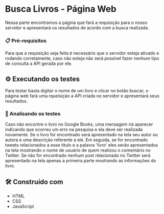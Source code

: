 # Busca Livros - Página Web

Nessa parte encontramos a página que fará a requisição para o nosso servidor e apresentará os resultados de acordo com a busca realizada.

### 📋 Pré-requisitos

Para que a requisição seja feita é necessário que o servidor esteja ativado e rodando corretamente, caso não esteja não será possível fazer nenhum tipo de consulta a API gerada por ele.

## ⚙️ Executando os testes

Para testar basta digitar o nome de um livro e clicar no botão buscar, o página web fará uma rqueisição a API criada no servidor e apresentará seus resultados.

### 🔩 Analisando os testes

Caso não encontre o livro no Google Books, uma mensagem irá aparecer indicando que ocorreu um erro na pesquisa e ela deve ser realizada novamente. 
Se o livro for encontrado será apresentado na tela seu autor ou autora e uma descrição referente a ele. Em seguida, se for encontrado tweets relacionados a esse titulo e a palavra 'livro' eles serão apresentados na tela mostrando o nome de usuário de quem realizou o comentário no Twitter.
Se não for encontrado nenhum post relacionado no Twitter será apresentado na tela apenas a primeira parte mostrando as informações do livro.

## 🛠️ Construído com

* HTML
* CSS
* JavaScript



